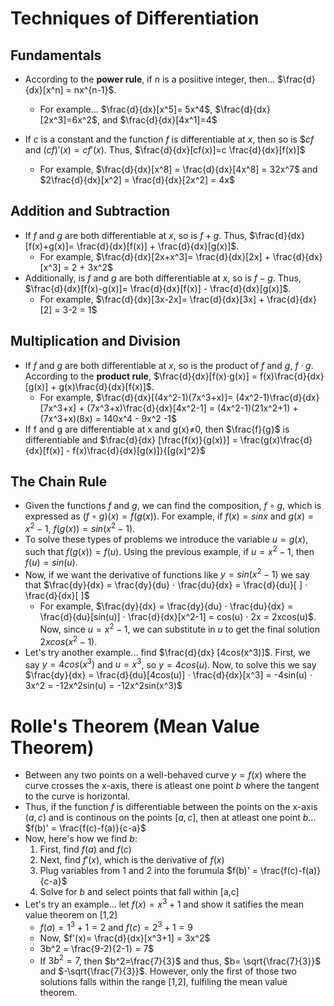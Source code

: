 # Techniques of Differentiation

## Fundamentals
- According to the **power rule**, if $n$ is a posiitive integer, then... $\frac{d}{dx}[x^n] = nx^{n-1}$.
  - For example... $\frac{d}{dx}[x^5]= 5x^4$, $\frac{d}{dx}[2x^3]=6x^2$, and $\frac{d}{dx}[4x^1]=4$

- If $c$ is a constant and the function $f$ is differentiable at $x$, then so is $$cf$ and $(cf)'(x) = cf'(x)$. Thus, $\frac{d}{dx}[cf(x)]=c \frac{d}{dx}[f(x)]$
  - For example, $\frac{d}{dx}[x^8] = \frac{d}{dx}[4x^8] = 32x^7$ and $2\frac{d}{dx}[x^2] = \frac{d}{dx}[2x^2] = 4x$

## Addition and Subtraction
- If $f$ and $g$ are both differentiable at $x$, so is $f+g$. Thus, $\frac{d}{dx}[f(x)+g(x)]= \frac{d}{dx}[f(x)] + \frac{d}{dx}[g(x)]$.
  - For example, $\frac{d}{dx}[2x+x^3]= \frac{d}{dx}[2x] + \frac{d}{dx}[x^3] = 2 + 3x^2$
- Additionally, is $f$ and $g$ are both differentiable at $x$, so is $f-g$. Thus, $\frac{d}{dx}[f(x)-g(x)]= \frac{d}{dx}[f(x)] - \frac{d}{dx}[g(x)]$.
  - For example, $\frac{d}{dx}[3x-2x]= \frac{d}{dx}[3x] + \frac{d}{dx}[2] = 3-2 = 1$

 ## Multiplication and Division
- If $f$ and $g$ are both differentiable at $x$, so is the product of $f$ and $g$, $f⋅g$. According to the **product rule**, $\frac{d}{dx}[f(x)⋅g(x)] = f(x)\frac{d}{dx}[g(x)] + g(x)\frac{d}{dx}[f(x)]$.
  - For example, $\frac{d}{dx}[(4x^2-1)(7x^3+x)]= (4x^2-1)\frac{d}{dx}[7x^3+x] + (7x^3+x)\frac{d}{dx}[4x^2-1] = (4x^2-1)(21x^2+1) + (7x^3+x)(8x) = 140x^4 - 9x^2 -1$
- If f and g are differentiable at x and g(x)≠0, then $\frac{f}{g}$ is differentiable and $\frac{d}{dx} [\frac{f(x)}{g(x)}] = \frac{g(x)\frac{d}{dx}[f(x)] - f(x)\frac{d}{dx}[g(x)]}{[g(x]^2}$

## The Chain Rule
- Given the functions $f$ and $g$, we can find the composition, $f∘g$, which is expressed as $(f∘g)(x) = f(g(x))$. For example, if $f(x)=sinx$ and $g(x)=x^2-1$, $f(g(x))=sin(x^2-1)$.
- To solve these types of problems we introduce the variable $u=g(x)$, such that $f(g(x)) = f(u)$. Using the previous example, if $u=x^2-1$, then $f(u)=sin(u)$.
- Now, if we want the derivative of functions like $y=sin(x^2-1)$ we say that $\frac{dy}{dx} = \frac{dy}{du} ⋅ \frac{du}{dx} = \frac{d}{du}[ ] ⋅ \frac{d}{dx}[ ]$
  - For example, $\frac{dy}{dx} = \frac{dy}{du} ⋅ \frac{du}{dx} = \frac{d}{du}[sin(u)] ⋅ \frac{d}{dx}[x^2-1] = cos(u) ⋅ 2x = 2xcos(u)$. Now, since $u=x^2-1$, we can substitute in $u$ to get the final solution $2xcos(x^2-1)$. 
- Let's try another example... find $\frac{d}{dx} [4cos(x^3)]$. First, we say $y=4cos(x^3)$ and $u=x^3$, so $y=4cos(u)$. Now, to solve this we say $\frac{dy}{dx} = \frac{d}{du}[4cos(u)] ⋅ \frac{d}{dx}[x^3] = -4sin(u) ⋅ 3x^2 = -12x^2sin(u) = -12x^2sin(x^3)$

# Rolle's Theorem (Mean Value Theorem)
- Between any two points on a well-behaved curve $y=f(x)$ where the curve crosses the x-axis, there is atleast one point $b$ where the tangent to the curve is horizontal.
- Thus, if the function $f$ is differentiable between the points on the x-axis $(a,c)$ and is continous on the points $[a,c]$, then at atleast one point $b$... $f(b)' = \frac{f(c)-f(a)}{c-a}$
- Now, here's how we find $b$:
  1. First, find $f(a)$ and $f(c)$
  2. Next, find $f'(x)$, which is the derivative of $f(x)$
  3. Plug variables from 1 and 2 into the forumula $f(b)' = \frac{f(c)-f(a)}{c-a}$
  4. Solve for $b$ and select points that fall within [a,c]
- Let's try an example... let $f(x)=x^3+1$ and show it satifies the mean value theorem on [1,2]
  - $f(a) = 1^3+1=2$ and $f(c)=2^3+1=9$
  - Now, $f'(x)= \frac{d}{dx}[x^3+1] = 3x^2$
  - 3b^2 = \frac{9-2){2-1} = 7$
  - If $3b^2=7$, then $b^2=\frac{7}{3}$ and thus, $b= \sqrt{\frac{7}{3}}$ and $-\sqrt{\frac{7}{3}}$. However, only the first of those two solutions falls within the range [1,2], fulfiling the mean value theorem. 
